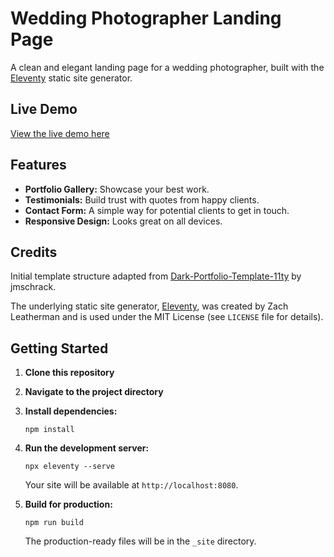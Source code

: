 # Wedding Photographer Landing Page

A clean and elegant landing page for a wedding photographer, built with the [Eleventy](https.www.11ty.dev/) static site generator.

## Live Demo

[View the live demo here](https://wedding-photographer-landing-page.vercel.app/)

## Features

*   **Portfolio Gallery:** Showcase your best work.
*   **Testimonials:** Build trust with quotes from happy clients.
*   **Contact Form:** A simple way for potential clients to get in touch.
*   **Responsive Design:** Looks great on all devices.

## Credits

Initial template structure adapted from [Dark-Portfolio-Template-11ty](https://github.com/jmschrack/Dark-Portfolio-Template-11ty) by jmschrack.

The underlying static site generator, [Eleventy](https://www.11ty.dev/), was created by Zach Leatherman and is used under the MIT License (see `LICENSE` file for details).

## Getting Started

1.  **Clone this repository**
2.  **Navigate to the project directory**
3.  **Install dependencies:**
    ```
    npm install
    ```
4.  **Run the development server:**
    ```
    npx eleventy --serve
    ```
    Your site will be available at `http://localhost:8080`.

5.  **Build for production:**
    ```
    npm run build
    ```
    The production-ready files will be in the `_site` directory.
